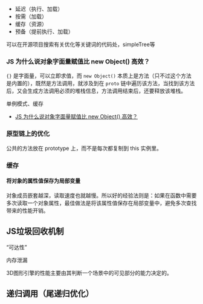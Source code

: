   - 延迟（执行、加载）
  - 按需（加载）
  - 缓存（资源）
  - 预备（提前执行、加载）

可以在开源项目搜索有关优化等关键词的代码处，simpleTree等

### JS 为什么说对象字面量赋值比 new Object() 高效？

`{}` 是字面量，可以立即求值，而 `new Object()` 本质上是方法（只不过这个方法是内置的），既然是方法调用，就涉及到在 `proto` 链中遍历该方法，当找到该方法后，又会生成方法调用必须的堆栈信息，方法调用结束后，还要释放该堆栈。

单例模式、缓存

- [JS 为什么说对象字面量赋值比 new Object() 高效？](https://www.jianshu.com/p/2abed1d35e38)

### 原型链上的优化

公共的方法放在 prototype 上，而不是每次都复制到 this 实例里。

### 缓存

#### 将对象的属性值保存为局部变量

对象成员嵌套越深，读取速度也就越慢。所以好的经验法则是：如果在函数中需要多次读取一个对象属性，最佳做法是将该属性值保存在局部变量中，避免多次查找带来的性能开销。

## JS垃圾回收机制

“可达性”

内存泄漏

3D图形引擎的性能主要由其判断一个场景中的可见部分的能力决定的。

## 递归调用（尾递归优化）